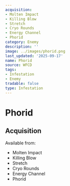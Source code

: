 ```yaml
---
acquisition:
- Molten Impact
- Killing Blow
- Stretch
- Cryo Rounds
- Energy Channel
- Phorid
category: Enemy
description: ''
image: ../images/phorid.png
last_updated: '2025-09-17'
name: Phorid
source: WFCD
tags:
- Infestation
- Enemy
tradable: false
type: Infestation
---
```


# Phorid

## Acquisition

Available from:
- Molten Impact
- Killing Blow
- Stretch
- Cryo Rounds
- Energy Channel
- Phorid

